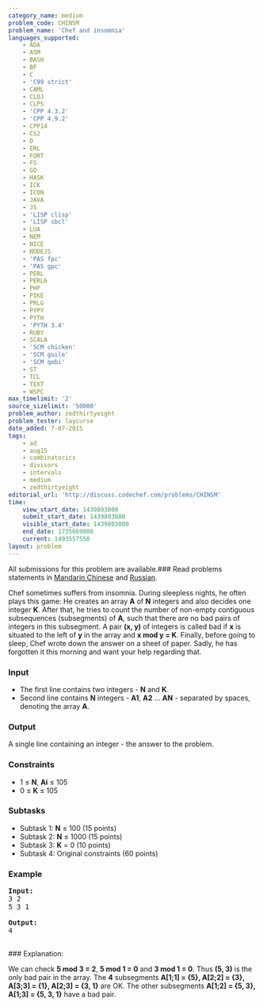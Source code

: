 ```yaml
---
category_name: medium
problem_code: CHINSM
problem_name: 'Chef and insomnia'
languages_supported:
    - ADA
    - ASM
    - BASH
    - BF
    - C
    - 'C99 strict'
    - CAML
    - CLOJ
    - CLPS
    - 'CPP 4.3.2'
    - 'CPP 4.9.2'
    - CPP14
    - CS2
    - D
    - ERL
    - FORT
    - FS
    - GO
    - HASK
    - ICK
    - ICON
    - JAVA
    - JS
    - 'LISP clisp'
    - 'LISP sbcl'
    - LUA
    - NEM
    - NICE
    - NODEJS
    - 'PAS fpc'
    - 'PAS gpc'
    - PERL
    - PERL6
    - PHP
    - PIKE
    - PRLG
    - PYPY
    - PYTH
    - 'PYTH 3.4'
    - RUBY
    - SCALA
    - 'SCM chicken'
    - 'SCM guile'
    - 'SCM qobi'
    - ST
    - TCL
    - TEXT
    - WSPC
max_timelimit: '2'
source_sizelimit: '50000'
problem_author: zedthirtyeight
problem_tester: laycurse
date_added: 7-07-2015
tags:
    - ad
    - aug15
    - combinatorics
    - divisors
    - intervals
    - medium
    - zedthirtyeight
editorial_url: 'http://discuss.codechef.com/problems/CHINSM'
time:
    view_start_date: 1439803800
    submit_start_date: 1439803800
    visible_start_date: 1439803800
    end_date: 1735669800
    current: 1493557558
layout: problem
---
```

All submissions for this problem are available.###  Read problems statements in [Mandarin Chinese](http://www.codechef.com/download/translated/AUG15/mandarin/CHINSM.pdf) and [Russian](http://www.codechef.com/download/translated/AUG15/russian/CHINSM.pdf).

Chef sometimes suffers from insomnia. During sleepless nights, he often plays this game: He creates an array **A** of **N** integers and also decides one integer **K**. After that, he tries to count the number of non-empty contiguous subsequences (subsegments) of **A**, such that there are no bad pairs of integers in this subsegment. A pair **(x, y)** of integers is called bad if **x** is situated to the left of **y** in the array and **x mod y = K**. Finally, before going to sleep, Chef wrote down the answer on a sheet of paper. Sadly, he has forgotten it this morning and want your help regarding that.

### Input

- The first line contains two integers - **N** and **K**.
- Second line contains **N** integers - **A1**, **A2** ... **AN** - separated by spaces, denoting the array **A**.

### Output

A single line containing an integer - the answer to the problem.

### Constraints

- 1 ≤ **N**, **Ai** ≤ 105
- 0 ≤ **K** ≤ 105

### Subtasks

- Subtask 1: **N** ≤ 100 (15 points)
- Subtask 2: **N** ≤ 1000 (15 points)
- Subtask 3: **K** = 0 (10 points)
- Subtask 4: Original constraints (60 points)

### Example

<pre><b>Input:</b>
3 2
5 3 1

<b>Output:</b>
4

</pre>### Explanation:
We can check **5 mod 3 = 2**, **5 mod 1 = 0** and **3 mod 1 = 0**. Thus **(5, 3)** is the only bad pair in the array. The **4** subsegments **A\[1;1\] = {5}, A\[2;2\] = {3}, A\[3;3\] = {1}, A\[2;3\] = {3, 1}** are OK. The other subsegments **A\[1;2\] = {5, 3}, A\[1;3\] = {5, 3, 1}** have a bad pair.
